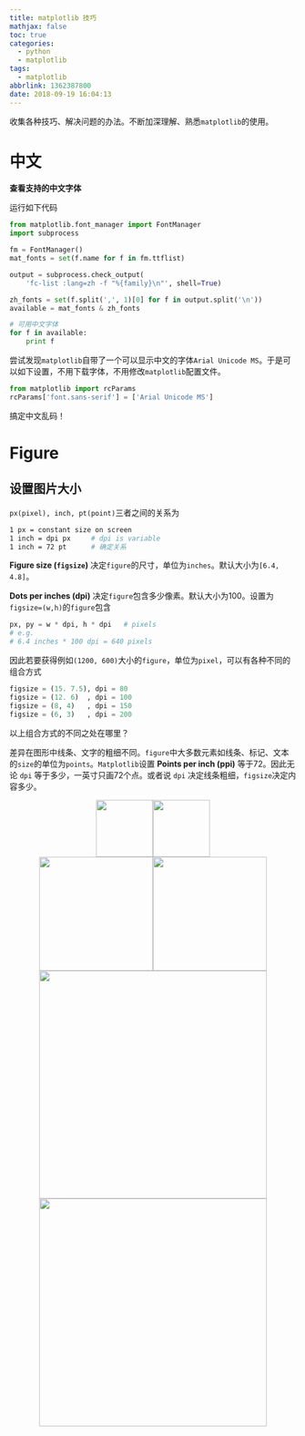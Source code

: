 ```yaml
---
title: matplotlib 技巧
mathjax: false
toc: true
categories:
  - python
  - matplotlib
tags:
  - matplotlib
abbrlink: 1362387800
date: 2018-09-19 16:04:13
---
```


收集各种技巧、解决问题的办法。不断加深理解、熟悉`matplotlib`的使用。

# 中文

**查看支持的中文字体**

运行如下代码

```python
from matplotlib.font_manager import FontManager
import subprocess

fm = FontManager()
mat_fonts = set(f.name for f in fm.ttflist)

output = subprocess.check_output(
    'fc-list :lang=zh -f "%{family}\n"', shell=True)

zh_fonts = set(f.split(',', 1)[0] for f in output.split('\n'))
available = mat_fonts & zh_fonts

# 可用中文字体
for f in available:
    print f
```

尝试发现`matplotlib`自带了一个可以显示中文的字体`Arial Unicode MS`。于是可以如下设置，不用下载字体，不用修改`matplotlib`配置文件。

```python
from matplotlib import rcParams
rcParams['font.sans-serif'] = ['Arial Unicode MS']
```

搞定中文乱码！


# Figure

## 设置图片大小

`px(pixel), inch, pt(point)`三者之间的关系为

```bash
1 px = constant size on screen
1 inch = dpi px     # dpi is variable
1 inch = 72 pt      # 确定关系
```


**Figure size (`figsize`)** 决定`figure`的尺寸，单位为`inches`。默认大小为`[6.4, 4.8]`。

**Dots per inches (dpi)** 决定`figure`包含多少像素。默认大小为100。设置为`figsize=(w,h)`的`figure`包含

```python
px, py = w * dpi, h * dpi   # pixels
# e.g.
# 6.4 inches * 100 dpi = 640 pixels
```

因此若要获得例如`(1200, 600)`大小的`figure`，单位为`pixel`，可以有各种不同的组合方式

```python
figsize = (15. 7.5), dpi = 80
figsize = (12. 6)  , dpi = 100
figsize = (8, 4)   , dpi = 150
figsize = (6, 3)   , dpi = 200
```

以上组合方式的不同之处在哪里？

差异在图形中线条、文字的粗细不同。`figure`中大多数元素如线条、标记、文本的`size`的单位为`points`。`Matplotlib`设置 **Points per inch (ppi)** 等于72。因此无论 `dpi` 等于多少，一英寸只画72个点。或者说 `dpi` 决定线条粗细，`figsize`决定内容多少。

<div align="center">
  <img src="{%asset_path Figure_1.png %}" width="100"><img src="{%asset_path Figure_2.png %}" width="100">
</div>
<div align="center">
  <img src="{%asset_path Figure_3.png %}" width="200"><img src="{%asset_path Figure_4.png %}" width="200">
</div>
<div align="center">
  <img src="{%asset_path Figure_5.png %}" width="400"><img src="{%asset_path Figure_6.png %}" width="400">
</div>
